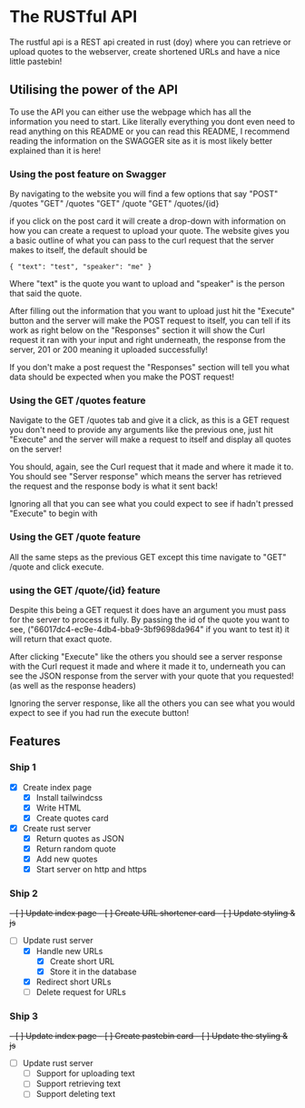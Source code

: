 # The RUSTful API

The rustful api is a REST api created in rust (doy) where you can retrieve or upload quotes to the webserver, create shortened URLs and have a nice little pastebin!

## Utilising the power of the API

To use the API you can either use the webpage which has all the information you need to start. Like literally everything you dont even need to read anything on this README or you can read this README, I recommend reading the information on the SWAGGER site as it is most likely better explained than it is here!

### Using the post feature on Swagger

By navigating to the website you will find a few options that say
"POST" /quotes
"GET" /quotes
"GET" /quote
"GET" /quotes/{id}

if you click on the post card it will create a drop-down with information on how you can create a request to upload your quote.
The website gives you a basic outline of what you can pass to the curl request that the server makes to itself, the default should be

`{
  "text": "test",
  "speaker": "me"
}`

Where "text" is the quote you want to upload and "speaker" is the person that said the quote.

After filling out the information that you want to upload just hit the "Execute" button and the server will make the POST request to itself, you can tell if its work as right below on the "Responses" section it will show the Curl request it ran with your input and right underneath, the response from the server, 201 or 200 meaning it uploaded successfully!

If you don't make a post request the "Responses" section will tell you what data should be expected when you make the POST request!

### Using the GET /quotes feature

Navigate to the GET /quotes tab and give it a click, as this is a GET request you don't need to provide any arguments like the previous one, just hit "Execute" and the server will make a request to itself and display all quotes on the server!

You should, again, see the Curl request that it made and where it made it to. You should see "Server response" which means the server has retrieved the request and the response body is what it sent back!

Ignoring all that you can see what you could expect to see if hadn't pressed "Execute" to begin with

### Using the GET /quote feature

All the same steps as the previous GET except this time navigate to
"GET" /quote and click execute.

### using the GET /quote/{id} feature

Despite this being a GET request it does have an argument you must pass for the server to process it fully. By passing the id of the quote you want to see, ("66017dc4-ec9e-4db4-bba9-3bf9698da964" if you want to test it) it will return that exact quote.

After clicking "Execute" like the others you should see a server response with the Curl request it made and where it made it to, underneath you can see the JSON response from the server with your quote that you requested! (as well as the response headers)

Ignoring the server response, like all the others you can see what you would expect to see if you had run the execute button!

## Features

### Ship 1

- [x] Create index page
    - [x] Install tailwindcss
    - [x] Write HTML
    - [x] Create quotes card
- [x] Create rust server
    - [x] Return quotes as JSON
    - [x] Return random quote
    - [x] Add new quotes
    - [x] Start server on http and https

### Ship 2

~~- [ ] Update index page
    - [ ] Create URL shortener card
    - [ ] Update styling & js~~

- [ ] Update rust server
    - [x] Handle new URLs
        - [x] Create short URL
        - [x] Store it in the database
    - [x] Redirect short URLs
    - [ ] Delete request for URLs

### Ship 3

~~- [ ] Update index page
    - [ ] Create pastebin card
    - [ ] Update the styling & js~~

- [ ] Update rust server
    - [ ] Support for uploading text
    - [ ] Support retrieving text
    - [ ] Support deleting text